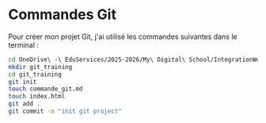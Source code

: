
# Commandes Git

Pour créer mon projet Git, j'ai utilisé les commandes suivantes dans le terminal :

```bash
cd OneDrive\ -\ EduServices/2025-2026/My\ Digital\ School/IntegrationWeb
mkdir git_training
cd git_training
git init
touch commande_git.md
touch index.html
git add .
git commit -m "init git project"
```